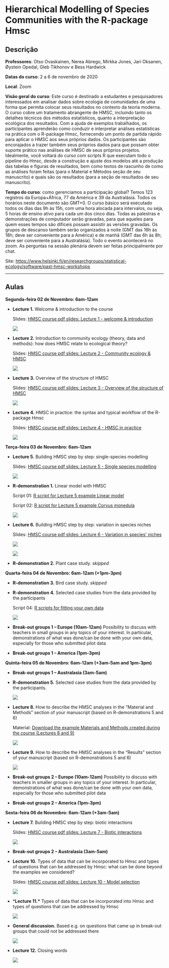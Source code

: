# **Hierarchical Modelling of Species Communities with the R-package Hmsc**

## Descrição

**Professores**: Otso Ovaskainen, Nerea Abrego, Mirkka Jones, Jari Oksanen, Øystein Opedal, Gleb Tikhonov e Bess Hardwick

**Datas do curso**: 2 a 6 de novembro de 2020

**Local**: Zoom

**Visão geral do curso**: Este curso é destinado a estudantes e pesquisadores interessados em analisar dados sobre ecologia de comunidades de uma forma que permita colocar seus resultados no contexto da teoria moderna. O curso cobre um tratamento abrangente de HMSC, incluindo tanto os detalhes técnicos dos métodos estatísticos, quanto a interpretação ecológica dos resultados. Com a ajuda de exemplos trabalhados, os participantes aprenderão como conduzir e interpretar análises estatísticas na prática com o R-package Hmsc, fornecendo um ponto de partida rápido para aplicar o HMSC aos seus próprios dados. Os participantes são encorajados a trazer também seus próprios dados para que possam obter suporte prático nas análises de HMSC de seus próprios projetos. Idealmente, você voltará do curso com scripts R que executam todo o pipeline do Hmsc, desde a construção e ajuste dos modelos até a produção das tabelas e figuras de resultados, bem como textos de rascunho de como as análises foram feitas (para o Material e Métodos seção de seu manuscrito) e quais são os resultados (para a seção de resultados de seu manuscrito).

**Tempo do curso**: como gerenciamos a participação global? Temos 123 registros da Europa+África, 77 da América e 39 da Australásia. Todos os horários neste documento são GMT+0. O curso básico será executado todos os dias das 9h às 15h, com uma hora alocada para intervalos, ou seja, 5 horas de ensino ativo para cada um dos cinco dias. Todas as palestras e demonstrações de computador serão gravadas, para que aqueles para quem esses tempos são difíceis possam assistir as versões gravadas. Os grupos de descanso também serão organizados à noite (GMT das 16h às 18h; deve ser conveniente para a América) e de manhã (GMT das 6h às 8h; deve ser conveniente para a Australásia). Todo o evento acontecerá no zoom. As perguntas na sessão plenária devem ser feitas principalmente por chat.

Site: https://www.helsinki.fi/en/researchgroups/statistical-ecology/software/past-hmsc-workshops

---

## **Aulas**

**Segunda-feira 02 de Novembro: 6am-12am**

- **Lecture 1.** Welcome & introduction to the course

  Slides: [HMSC course pdf slides: Lecture 1 - welcome & introduction](https://www.helsinki.fi/sites/default/files/atoms/files/lecture_1_-_welcome_introduction.pdf)

  [![](http://img.youtube.com/vi/4QKQLI5A-lU/0.jpg)](http://www.youtube.com/watch?v=4QKQLI5A-lU "")

- **Lecture 2.** Introduction to community ecology (theory, data and methods): how does HMSC relate to ecological theory? 

  Slides: [HMSC course pdf slides: Lecture 2 - Community ecology & HMSC](https://www.helsinki.fi/sites/default/files/atoms/files/lecture_2_-_community_ecology_and_hmsc.pdf)

  [![](http://img.youtube.com/vi/24zTioRdJtw/0.jpg)](http://www.youtube.com/watch?v=24zTioRdJtw "")

- **Lecture 3.** Overview of the structure of HMSC

  Slides: [HMSC course pdf slides: Lecture 3 - Overview of the structure of HMSC](https://www.helsinki.fi/sites/default/files/atoms/files/lecture_3_-_overview_of_the_structure_of_hmsc.pdf)

  [![](http://img.youtube.com/vi/mLr0nFe28sI/0.jpg)](http://www.youtube.com/watch?v=mLr0nFe28sI "")

- **Lecture 4.** HMSC in practice: the syntax and typical workflow of the R-package Hmsc

  Slides: [HMSC course pdf slides: Lecture 4 - HMSC in practice](https://www.helsinki.fi/sites/default/files/atoms/files/lecture_4_-_hmsc_in_practice.pdf)

  [![](http://img.youtube.com/vi/X6U3FMKjfdw/0.jpg)](http://www.youtube.com/watch?v=X6U3FMKjfdw "")

**Terça-feira 03 de Novembro: 6am-12am**

- **Lecture 5.** Building HMSC step by step: single-species modelling

  Slides: [HMSC course pdf slides: Lecture 5 - Single species modelling](https://www.helsinki.fi/sites/default/files/atoms/files/lecture_5_-_single-species_modelling.pdf)

  [![](http://img.youtube.com/vi/W8VY5B_ZNIQ/0.jpg)](http://www.youtube.com/watch?v=W8VY5B_ZNIQ "")

- **R-demonstration 1.** Linear model with HMSC

  Script 01: [R script for Lecture 5 example Linear model](https://www.helsinki.fi/sites/default/files/atoms/files/1a_linear_model.zip)

  Script 02: [R script for Lecture 5 example Corvus monedula](https://www.helsinki.fi/sites/default/files/atoms/files/1b_corvus_monedula.zip)

  [![](http://img.youtube.com/vi/K2OJqnlc73c/0.jpg)](http://www.youtube.com/watch?v=K2OJqnlc73c "")

- **Lecture 6.** Building HMSC step by step: variation in species niches

  Slides: [HMSC course pdf slides: Lecture 6 - Variation in species' niches](https://www.helsinki.fi/sites/default/files/atoms/files/lecture_6_-_variation_in_species_niches.pdf)

  [![](http://img.youtube.com/vi/-eUMvymTJbo/0.jpg)](http://www.youtube.com/watch?v=-eUMvymTJbo "")

  [![](http://img.youtube.com/vi/4M_Zrz0FUzU/0.jpg)](http://www.youtube.com/watch?v=4M_Zrz0FUzU "")

- **R-demonstration 2.** Plant case study. *skipped*

**Quarta-feira 04 de Novembro: 6am-12am (+1pm-3pm)**

- **R-demonstration 3.** Bird case study. *skipped*

- **R-demonstration 4.** Selected case studies from the data provided by the participants

  Script 04: [R scripts for fitting your own data](https://www.helsinki.fi/sites/default/files/atoms/files/hmsc_scripts.zip)

  [![](http://img.youtube.com/vi/slP4BCbiriA/0.jpg)](http://www.youtube.com/watch?v=slP4BCbiriA "")

- **Break-out groups 1 – Europe (10am-12am)** Possibility to discuss with teachers in small groups in any topics of your  interest. In particular, demonstrations of what was done/can be done  with your own data, especially for those who submitted pilot data

- **Break-out groups 1 – America (1pm-3pm)**

**Quinta-feira 05 de Novembro: 6am-12am (+3am-5am and 1pm-3pm)**

- **Break-out groups 1 – Australasia (3am-5am)**

- **R-demonstration 5.** Selected case studies from the data provided by the participants.

  [![](http://img.youtube.com/vi/Q_m3q6Y2Jho/0.jpg)](http://www.youtube.com/watch?v=Q_m3q6Y2Jho "")

- **Lecture 8.** How to describe the HMSC analyses in the “Material and Methods” section of your manuscript (based on R-demonstrations 5 and 6)

  Material: [Download the example Materials and Methods created during the course (Lectures 8 and 9)](https://www.helsinki.fi/sites/default/files/atoms/files/examples_of_methods_and_results_sections.zip)

  [![](http://img.youtube.com/vi/qPPDb6TMb48/0.jpg)](http://www.youtube.com/watch?v=qPPDb6TMb48 "")

- **Lecture 9.** How to describe the HMSC analyses in the “Results” section of your manuscript (based on R-demonstrations 5 and 6)

  [![](http://img.youtube.com/vi/nuv3UBzbOP4/0.jpg)](http://www.youtube.com/watch?v=nuv3UBzbOP4 "")

- **Break-out groups 2 – Europe (10am-12am)** Possibility to discuss with teachers in smaller groups in any topics of your  interest. In particular, demonstrations of what was done/can be done  with your own data, especially for those who submitted pilot data

- **Break-out groups 2 – America (1pm-3pm)**

**Sexta-feira 06 de Novembro: 6am-12am (+3am-5am)**

- **Lecture 7.** Building HMSC step by step: biotic interactions

  Slides: [HMSC course pdf slides: Lecture 7 - Biotic interactions](https://www.helsinki.fi/sites/default/files/atoms/files/lecture_7_-_biotic_interactions.pdf)

  [![](http://img.youtube.com/vi/_hvdjpdNQYo/0.jpg)](http://www.youtube.com/watch?v=_hvdjpdNQYo "")

- **Break-out groups 2 – Australasia (3am-5am)**

- **Lecture 10.** Types of data that can be  incorporated to Hmsc and types of questions that can be addressed by  Hmsc: what can be done beyond the examples we considered?

  Slides: [HMSC course pdf slides: Lecture 10 - Model selection](https://www.helsinki.fi/sites/default/files/atoms/files/lecture_10_-_model_selection.pdf)

  [![](http://img.youtube.com/vi/obtR90Y57lg/0.jpg)](http://www.youtube.com/watch?v=obtR90Y57lg "")

- ***Lecture 11.\*** Types of data that can be incorporated into Hmsc and types of questions that can be addressed by Hmsc

  [![](http://img.youtube.com/vi/b1zmLDudKJU/0.jpg)](http://www.youtube.com/watch?v=b1zmLDudKJU "")

- **General discussion.** Based e.g. on questions that came up in break-out groups that could not be addressed there

  [![](http://img.youtube.com/vi/t2QfIZVXYl0/0.jpg)](http://www.youtube.com/watch?v=t2QfIZVXYl0 "")

- **Lecture 12.** Closing words

  [![](http://img.youtube.com/vi/Ev4xIyTJPTw/0.jpg)](http://www.youtube.com/watch?v=Ev4xIyTJPTw "")
